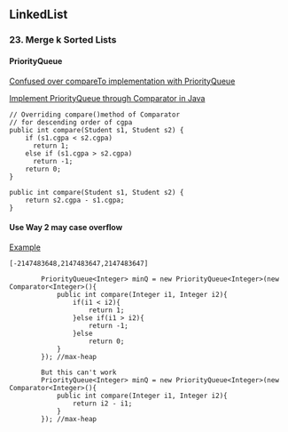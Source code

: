 ## LinkedList

### 23. Merge k Sorted Lists
#### PriorityQueue
[Confused over compareTo implementation with PriorityQueue](https://stackoverflow.com/questions/39352302/confused-over-compareto-implementation-with-priorityqueue)   
  
[Implement PriorityQueue through Comparator in Java](https://www.geeksforgeeks.org/implement-priorityqueue-comparator-java/)  

```
// Overriding compare()method of Comparator  
// for descending order of cgpa 
public int compare(Student s1, Student s2) { 
    if (s1.cgpa < s2.cgpa) 
      return 1; 
    else if (s1.cgpa > s2.cgpa) 
      return -1; 
    return 0; 
} 

public int compare(Student s1, Student s2) { 
    return s2.cgpa - s1.cgpa;
} 

```  

#### Use Way 2 may case overflow
[Example](https://github.com/PepperGo/Leetcode_Algorithms/blob/master/480.%20Sliding%20Window%20Median)
```
[-2147483648,2147483647,2147483647]

        PriorityQueue<Integer> minQ = new PriorityQueue<Integer>(new Comparator<Integer>(){
            public int compare(Integer i1, Integer i2){
                if(i1 < i2){
                    return 1;
                }else if(i1 > i2){
                    return -1;
                }else
                    return 0;
            }
        }); //max-heap
        
        But this can't work
        PriorityQueue<Integer> minQ = new PriorityQueue<Integer>(new Comparator<Integer>(){
            public int compare(Integer i1, Integer i2){
                return i2 - i1;
            }
        }); //max-heap
```

